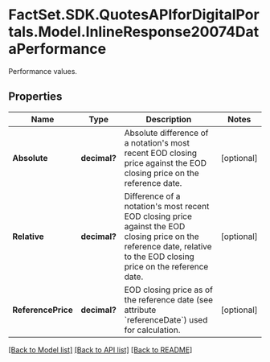 # FactSet.SDK.QuotesAPIforDigitalPortals.Model.InlineResponse20074DataPerformance
Performance values.

## Properties

Name | Type | Description | Notes
------------ | ------------- | ------------- | -------------
**Absolute** | **decimal?** | Absolute difference of a notation&#39;s most recent EOD closing price against the EOD closing price on the reference date. | [optional] 
**Relative** | **decimal?** | Difference of a notation&#39;s most recent EOD closing price against the EOD closing price on the reference date, relative to the EOD closing price on the reference date. | [optional] 
**ReferencePrice** | **decimal?** | EOD closing price as of the reference date (see attribute &#x60;referenceDate&#x60;) used for calculation. | [optional] 

[[Back to Model list]](../README.md#documentation-for-models) [[Back to API list]](../README.md#documentation-for-api-endpoints) [[Back to README]](../README.md)

